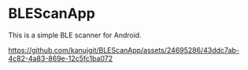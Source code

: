 # BLEScanApp

This is a simple BLE scanner for Android.

https://github.com/kanujgit/BLEScanApp/assets/24695286/43ddc7ab-4c82-4a83-869e-12c5fc1ba072

